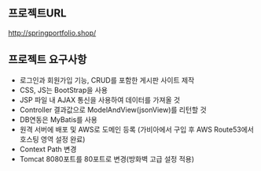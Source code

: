 ## 프로젝트URL   
http://springportfolio.shop/   

## 프로젝트 요구사항   
- 로그인과 회원가입 기능, CRUD를 포함한 게시판 사이트 제작
- CSS, JS는 BootStrap을 사용
- JSP 파일 내 AJAX 통신을 사용하여 데이터를 가져올 것
- Controller 결과값으로 ModelAndView(jsonView)를 리턴할 것
- DB연동은 MyBatis를 사용
- 원격 서버에 배포 및 AWS로 도메인 등록 (가비아에서 구입 후 AWS Route53에서 호스팅 영역 설정 완료)
- Context Path 변경
- Tomcat 8080포트를 80포트로 변경(방화벽 고급 설정 적용)
